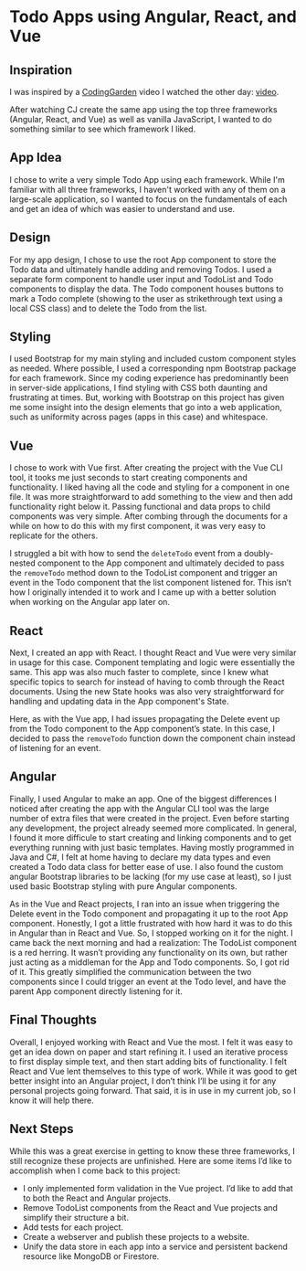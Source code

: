 # Todo Apps using Angular, React, and Vue

## Inspiration
I was inspired by a [CodingGarden](https://www.youtube.com/channel/UCLNgu_OupwoeESgtab33CCw) video I watched the other day: [video](https://www.youtube.com/watch?v=qQGPpUmDSPI&list=PLo_7gZLjEMa63RBD4O1Lg4aUwhexAQwex&index=43&t=0s).

After watching CJ create the same app using the top three frameworks (Angular, React, and Vue) as well as vanilla JavaScript, I wanted to do something similar to see which framework I liked. 

## App Idea
I chose to write a very simple Todo App using each framework. While I'm familiar with all three frameworks, I haven't worked with any of them on a large-scale application, so I wanted to focus on the fundamentals of each and get an idea of which was easier to understand and use.

## Design
For my app design, I chose to use the root App component to store the Todo data and ultimately handle adding and removing Todos. I used a separate form component to handle user input and TodoList and Todo components to display the data. The Todo component houses buttons to mark a Todo complete (showing to the user as strikethrough text using a local CSS class) and to delete the Todo from the list.

## Styling
I used Bootstrap for my main styling and included custom component styles as needed. Where possible, I used a corresponding npm Bootstrap package for each framework. Since my coding experience has predominantly been in server-side applications, I find styling with CSS both daunting and frustrating at times. But, working with Bootstrap on this project has given me some insight into the design elements that go into a web application, such as uniformity across pages (apps in this case) and whitespace. 

## Vue
I chose to work with Vue first. After creating the project with the Vue CLI tool, it tooks me just seconds to start creating components and functionality. I liked having all the code and styling for a component in one file. It was more straightforward to add something to the view and then add functionality right below it. Passing functional and data props to child components was very simple. After combing through the documents for a while on how to do this with my first component, it was very easy to replicate for the others. 

I struggled a bit with how to send the `deleteTodo` event from a doubly-nested component to the App component and ultimately decided to pass the `removeTodo` method down to the TodoList component and trigger an event in the Todo component that the list component listened for. This isn’t how I originally intended it to work and I came up with a better solution when working on the Angular app later on.

## React
Next, I created an app with React. I thought React and Vue were very similar in usage for this case. Component templating and logic were essentially the same. This app was also much faster to complete, since I knew what specific topics to search for instead of having to comb through the React documents. Using the new State hooks was also very straightforward for handling and updating data in the App component's State. 

Here, as with the Vue app, I had issues propagating the Delete event up from the Todo component to the App component’s state. In this case, I decided to pass the `removeTodo` function down the component chain instead of listening for an event.

## Angular
Finally, I used Angular to make an app. One of the biggest differences I noticed after creating the app with the Angular CLI tool was the large number of extra files that were created in the project. Even before starting any development, the project already seemed more complicated. In general, I found it more difficule to start creating and linking components and to get everything running with just basic templates. Having mostly programmed in Java and C#, I felt at home having to declare my data types and even created a Todo data class for better ease of use. I also found the custom angular Bootstrap libraries to be lacking (for my use case at least), so I just used basic Bootstrap styling with pure Angular components. 

As in the Vue and React projects, I ran into an issue when triggering the Delete event in the Todo component and propagating it up to the root App component. Honestly, I got a little frustrated with how hard it was to do this in Angular than in React and Vue. So, I stopped working on it for the night. I came back the next morning and had a realization: The TodoList component is a red herring. It wasn’t providing any functionality on its own, but rather just acting as a middleman for the App and Todo components. So, I got rid of it. This greatly simplified the communication between the two components since I could trigger an event at the Todo level, and have the parent App component directly listening for it.

## Final Thoughts
Overall, I enjoyed working with React and Vue the most. I felt it was easy to get an idea down on paper and start refining it. I used an iterative process to first display simple text, and then start adding bits of functionality. I felt React and Vue lent themselves to this type of work. While it was good to get better insight into an Angular project, I don’t think I’ll be using it for any personal projects going forward. That said, it is in use in my current job, so I know it will help there.

## Next Steps
While this was a great exercise in getting to know these three frameworks, I still recognize these projects are unfinished. Here are some items I’d like to accomplish when I come back to this project:

- I only implemented form validation in the Vue project. I’d like to add that to both the React and Angular projects.
- Remove TodoList components from the React and Vue projects and simplify their structure a bit.
- Add tests for each project.
- Create a webserver and publish these projects to a website.
- Unify the data store in each app into a service and persistent backend resource like MongoDB or Firestore.
